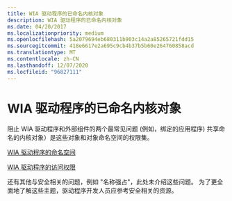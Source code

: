 ```yaml
---
title: WIA 驱动程序的已命名内核对象
description: WIA 驱动程序的已命名内核对象
ms.date: 04/20/2017
ms.localizationpriority: medium
ms.openlocfilehash: 5a2079694eb680311b903c14a2a85265721fdd15
ms.sourcegitcommit: 418e6617e2a695c9cb4b37b5b60e264760858acd
ms.translationtype: MT
ms.contentlocale: zh-CN
ms.lasthandoff: 12/07/2020
ms.locfileid: "96827111"
---
```

# <a name="named-kernel-objects-for-wia-drivers"></a>WIA 驱动程序的已命名内核对象





阻止 WIA 驱动程序和外部组件的两个最常见问题 (例如，绑定的应用程序) 共享命名的内核对象）是这些对象和对象命名空间的权限集。

[WIA 驱动程序的命名空间](namespaces-for-wia-drivers.md)

[WIA 驱动程序的访问权限](access-permissions-for-wia-drivers.md)

还有其他与安全相关的问题，例如 "名称强占"，此处未介绍这些问题。 为了更全面地了解这些主题，驱动程序开发人员应参考安全相关的资源。

 

 




